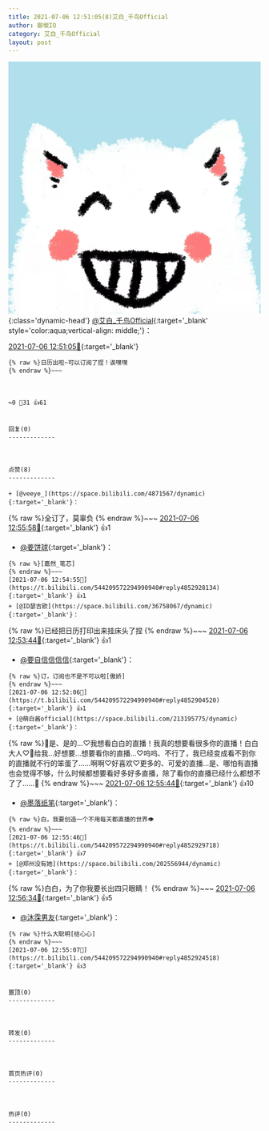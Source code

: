 ```yaml
---
title: 2021-07-06 12:51:05(8)艾白_千鸟Official
author: 御坂IO
category: 艾白_千鸟Official
layout: post
---
```


![img](/images/9ae8b9445fd0665cc014d9080156a45271be73c6.jpg){:class='dynamic-head'}
[@艾白_千鸟Official](https://space.bilibili.com/334537711/dynamic){:target='_blank' style='color:aqua;vertical-align: middle;'}：

[2021-07-06 12:51:05🔗](https://t.bilibili.com/544209572294990940){:target='_blank'}

~~~
{% raw %}日历出啦~可以订阅了捏！诶嘿嘿
{% endraw %}~~~



↪️0 💬31 👍61


回复(0)
-------------



点赞(8)
-------------

+ [@veeye_](https://space.bilibili.com/4871567/dynamic){:target='_blank'}：
~~~
{% raw %}全订了，莫辜负
{% endraw %}~~~
[2021-07-06 12:55:58🔗](https://t.bilibili.com/544209572294990940#reply4852936304){:target='_blank'} 👍1
+ [@姜饼球](https://space.bilibili.com/4785558/dynamic){:target='_blank'}：
~~~
{% raw %}[嘉然_笔芯]
{% endraw %}~~~
[2021-07-06 12:54:55🔗](https://t.bilibili.com/544209572294990940#reply4852928134){:target='_blank'} 👍1
+ [@ID瑟吉欧](https://space.bilibili.com/36758067/dynamic){:target='_blank'}：
~~~
{% raw %}已经把日历打印出来挂床头了捏
{% endraw %}~~~
[2021-07-06 12:53:44🔗](https://t.bilibili.com/544209572294990940#reply4852917919){:target='_blank'} 👍1
+ [@要自信信信信](https://space.bilibili.com/5036146/dynamic){:target='_blank'}：
~~~
{% raw %}订，订阅也不是不可以啦[傲娇]
{% endraw %}~~~
[2021-07-06 12:52:06🔗](https://t.bilibili.com/544209572294990940#reply4852904520){:target='_blank'} 👍1
+ [@萌白酱official](https://space.bilibili.com/213195775/dynamic){:target='_blank'}：
~~~
{% raw %}🥵是、是的…♡我想看白白的直播！我真的想要看很多你的直播！白白大人♡🥵给我…好想要…想要看你的直播…♡呜呜、不行了，我已经变成看不到你的直播就不行的笨蛋了……啊啊♡好喜欢♡更多的、可爱的直播…是、哪怕有直播也会觉得不够，什么时候都想要看好多好多直播，除了看你的直播已经什么都想不了了……🥵
{% endraw %}~~~
[2021-07-06 12:55:44🔗](https://t.bilibili.com/544209572294990940#reply4852929679){:target='_blank'} 👍10
+ [@墨落纸笔](https://space.bilibili.com/171362696/dynamic){:target='_blank'}：
~~~
{% raw %}白，我要创造一个不用每天都直播的世界👁️
{% endraw %}~~~
[2021-07-06 12:55:46🔗](https://t.bilibili.com/544209572294990940#reply4852929718){:target='_blank'} 👍7
+ [@郑州没有她](https://space.bilibili.com/202556944/dynamic){:target='_blank'}：
~~~
{% raw %}白白，为了你我要长出四只眼睛！
{% endraw %}~~~
[2021-07-06 12:56:34🔗](https://t.bilibili.com/544209572294990940#reply4852941235){:target='_blank'} 👍5
+ [@沐霂男友](https://space.bilibili.com/83792786/dynamic){:target='_blank'}：
~~~
{% raw %}什么大聪明[给心心]
{% endraw %}~~~
[2021-07-06 12:55:07🔗](https://t.bilibili.com/544209572294990940#reply4852924518){:target='_blank'} 👍3


置顶(0)
-------------



转发(0)
-------------



首页热评(0)
-------------



热评(0)
-------------



